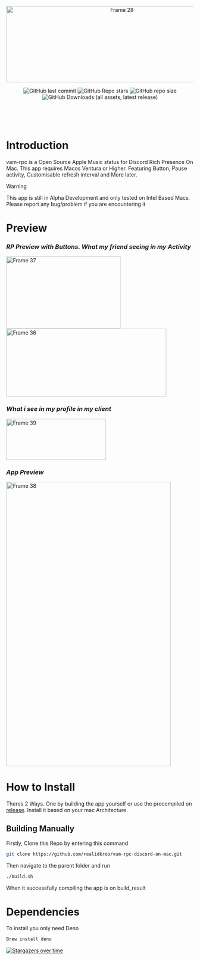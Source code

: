 <p align="center"><img width="606" height="205" alt="Frame 28" src="https://github.com/user-attachments/assets/26788fa5-1f3e-417a-b730-e308d5d41b61" />

</p>
</p>
<p align="center">
  <img alt="GitHub last commit" src="https://img.shields.io/github/last-commit/realidkroo/vam-rpc-discord-on-mac?display_timestamp=author&style=for-the-badge&logo=github&color=46adf2">
  <img alt="GitHub Repo stars" src="https://img.shields.io/github/stars/realidkroo/vam-rpc-discord-on-mac?style=for-the-badge&logo=star&color=46adf2">
  <img alt="GitHub repo size" src="https://img.shields.io/github/repo-size/realidkroo/vam-rpc-discord-on-mac?style=for-the-badge&color=%2346adf2">
  <img alt="GitHub Downloads (all assets, latest release)" src="https://img.shields.io/github/downloads/realidkroo/vam-rpc-discord-on-mac/latest/total?style=for-the-badge">
</p>
<br>
<br>
<br>




# Introduction

vam-rpc is a Open Source Apple Music status for Discord Rich Presence On Mac. This app requires Macos Ventura or Higher. Featuring Button, Pause activity, Customisable refresh interval and More later.
> [!WARNING]  
> This app is still in Alpha Development and only tested on Intel Based Macs. Please report any bug/problem if you are encountering it

# Preview
### _RP Preview with Buttons. What my friend seeing in my Activity_
</p>
<img width="307" height="194" alt="Frame 37" src="https://github.com/user-attachments/assets/e48bf54c-fe54-4bf9-a7fd-2c0beaa5e4c7" />

<img width="430" height="182" alt="Frame 36" src="https://github.com/user-attachments/assets/c16f739a-959c-4046-b446-99c10bc4b5da" />

</p>

### _What i see in my profile in my client_
</p>
<img width="268" height="110" alt="Frame 39" src="https://github.com/user-attachments/assets/898dda48-e6b3-439c-8383-fb255db285e6" />

</p>


### _App Preview_
</p>
<img width="442" height="763" alt="Frame 38" src="https://github.com/user-attachments/assets/5c7ff416-c6da-4ed6-88f2-bd3ccc3710c1" />

# How to Install
Theres 2 Ways. One by building the app yourself or use the precompiled on [release](https://github.com/realidkroo/vam-rpc-discord-on-mac/releases/tag/Alpha). Install it based on your mac Architecture.

## Building Manually
Firstly, Clone this Repo by entering this command
```sh
git clone https://github.com/realidkroo/vam-rpc-discord-on-mac.git
```
Then navigate to the parent folder and run
```sh
./build.sh
```
When it successfully compiling the app is on build_result

# Dependencies
To install you only need Deno
```sh
Brew install deno
```
[![Stargazers over time](https://starchart.cc/realidkroo/vam-rpc-discord-on-mac.svg?variant=adaptive)](https://starchart.cc/realidkroo/vam-rpc-discord-on-mac)
